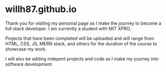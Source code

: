 # willh87.github.io

Thank you for visiting my personal page as I make the journey to become a full stack developer. I am currently a student with MIT XPRO. 

Projects that have been completed will be uploaded and will range from HTML, CSS, JS, MERN stack, and others for the duration of the course to showcase my work.

I will also be adding indepent projects and code as I make my journey into software development.
